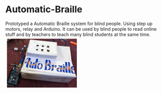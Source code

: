 # Automatic-Braille
Prototyped a Automatic Braille system for blind people. Using step up motors, relay and Arduino.
It can be used by blind people to read online stuff and by teachers to teach many blind students at the same
time.
<img src="AutoBrialle_FinalPrototype.PNG" >
